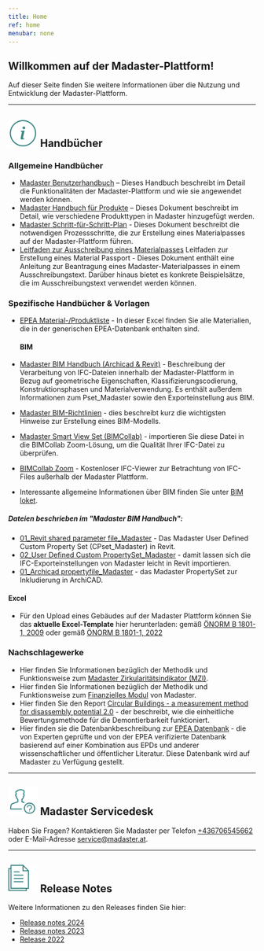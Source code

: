```yaml
---
title: Home
ref: home
menubar: none
---
```


## Willkommen auf der Madaster-Plattform!
Auf dieser Seite finden Sie weitere Informationen über die Nutzung und Entwicklung der Madaster-Plattform.

---

## <img class="header-img" src="/assets/images/767.svg"> Handbücher


### Allgemeine Handbücher

 * <a href="/files/de/Madaster - Benutzerhandbuch.pdf" target="_blank">Madaster Benutzerhandbuch</a> – Dieses Handbuch beschreibt im Detail die Funktionalitäten der Madaster-Plattform und wie sie angewendet werden können.
 * <a href="/files/de/Madaster - Produkte hinzufügen.pdf" target="_blank">Madaster Handbuch für Produkte</a> – Dieses Dokument beschreibt im Detail, wie verschiedene Produkttypen in Madaster hinzugefügt werden.
 * <a href="/files/de/Madaster - Ablaufplan Material Passport.pdf" target="_blank">Madaster Schritt-für-Schritt-Plan</a> - Dieses Dokument beschreibt die notwendigen Prozessschritte, die zur Erstellung eines Materialpasses auf der Madaster-Plattform führen.
 * <a href="/files/de/Madaster - Leitfaden Ausschreibung.pdf" target="_blank">Leitfaden zur Ausschreibung eines Materialpasses</a> Leitfaden zur Erstellung eines Material Passport</a> - Dieses Dokument enthält eine Anleitung zur Beantragung eines Madaster-Materialpasses in einem Ausschreibungstext. Darüber hinaus bietet es konkrete Beispielsätze, die im Ausschreibungstext verwendet werden können.


### Spezifische Handbücher & Vorlagen
* <a href="/files/epea/EPEA Generic 2024-6-25.xlsx" target="_blank">EPEA Material-/Produktliste</a> - In dieser Excel finden Sie alle Materialien, die in der generischen EPEA-Datenbank enthalten sind.
  
  #### BIM
* <a href="/files/at/Madaster BIM Anleitung_20240303.pdf" target="_blank">Madaster BIM Handbuch (Archicad & Revit)</a> - Beschreibung der Verarbeitung von IFC-Dateien innerhalb der Madaster-Plattform in Bezug auf geometrische Eigenschaften, Klassifizierungscodierung, Konstruktionsphasen und Materialverwendung. Es enthält außerdem Informationen zum Pset_Madaster sowie den Exporteinstellung aus BIM.
* <a href="/files/de/IFC-Richtlinien für BIM Modelle.pdf" target="_blank">Madaster BIM-Richtlinien</a> - dies beschreibt kurz die wichtigsten Hinweise zur Erstellung eines BIM-Modells.
* <a href="https://helpcenter.bimcollab.com/portal/de/kb/articles/smart-view-sets-downloads-de" target="_blank">Madaster Smart View Set (BIMCollab)</a> - importieren Sie diese Datei in die BIMCollab Zoom-Lösung, um die Qualität Ihrer IFC-Datei zu überprüfen.
* <a href="https://www.bimcollab.com/de/go/free-ifc-viewer/" target="_blank">BIMCollab Zoom</a> - Kostenloser IFC-Viewer zur Betrachtung von IFC-Files außerhalb der Madaster Plattform.
* Interessante allgemeine Informationen über BIM finden Sie unter <a href="/files/de/BIM basis ILS_infographicA4_German.pdf" target="_blank">BIM loket</a>.
  
##### Dateien beschrieben im "Madaster BIM Handbuch":
* <a href="/files/at/240621_01_Revit shared parameter file_Madaster.txt" target="_blank">01_Revit shared parameter file_Madaster</a> - Das Madaster User Defined Custom Property Set (CPset_Madaster) in Revit.
* <a href="/files/at/240621_02_User Defined cPropertySet_Madaster.txt" target="_blank">02_User Defined Custom PropertySet_Madaster</a> - damit lassen sich die IFC-Exporteinstellungen von Madaster leicht in Revit importieren.
* <a href="/files/at/Madaster_Archicad propertyfile.xml" target="_blank">01_Archicad propertyfile_Madaster</a> - das Madaster PropertySet zur Inkludierung in ArchiCAD.

#### Excel
* Für den Upload eines Gebäudes auf der Madaster Plattform können Sie das **aktuelle Excel-Template** hier herunterladen: gemäß <a href="https://backend.madaster.com/api/buildingfile/downloadexceltemplate/d03edfe3-01d6-4b4c-a68f-b3c78af051ea/de-at" target="_blank">ÖNORM B 1801-1, 2009</a> oder gemäß <a href="https://backend.madaster.com/api/buildingfile/downloadexceltemplate/5913febd-c32b-4530-9b85-1afa7a40d15e/de-at" target="_blank">ÖNORM B 1801-1, 2022</a>

### Nachschlagewerke

 * Hier finden Sie Informationen bezüglich der Methodik und Funktionsweise zum <a href="https://docs.madaster.com/de/en/knowledge-base/calculations#madaster-circularity-indicator-mci" target="_blank">Madaster Zirkularitätsindikator (MZI)</a>.
 * Hier finden Sie Informationen bezüglich der Methodik und Funktionsweise zum <a href="https://docs.madaster.com/de/en/knowledge-base/calculations#financial" target="_blank">Finanzielles Modul</a> von Madaster.
 * Hier finden Sie den Report <a href="https://www.dgbc.nl/upload/files/Publicaties/circulariteit/DGBC%20Disassembly%20Potential%20Measurement%20Methodology%20_%202022.pdf" target="_blank">Circular Buildings - a measurement method for disassembly potential 2.0</a> - der beschreibt, wie die einheitliche Bewertungsmethode für die Demontierbarkeit funktioniert.
 * Hier finden sie die Datenbankbeschreibung zur <a href="https://docs.madaster.com/files/en/EPEA_Generic_Dataset_Description.pdf" target="_blank">EPEA Datenbank</a> - die von Experten geprüfte und von der EPEA verifizierte Datenbank basierend auf einer Kombination aus EPDs und anderer wissenschaftlicher und öffentlicher Literatur. Diese Datenbank wird auf Madaster zu Verfügung gestellt.

---

## <img class="header-img" src="/assets/images/771.svg"> Madaster Servicedesk
Haben Sie Fragen? Kontaktieren Sie Madaster per Telefon [+436706545662](tel:+436706545662) oder E-Mail-Adresse <service@madaster.at>.

---

## <img class="header-img" src="/assets/images/770.svg"> Release Notes

Weitere Informationen zu den Releases finden Sie hier:

* <a href="https://docs.madaster.com/de/en/resources/release-notes" target="_blank">Release notes 2024</a>
* <a href="/files/en/Madaster Release notes 2023.pdf" target="_blank">Release notes 2023</a>
* <a href="/files/en/Madaster Release notes 2022.pdf" target="_blank">Release 2022</a>
